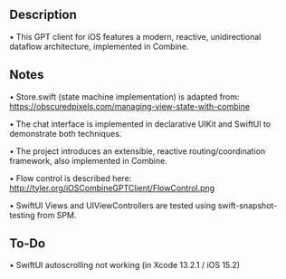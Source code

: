 ## Description

• This GPT client for iOS features a modern, reactive, unidirectional dataflow architecture, implemented in Combine.

## Notes

• Store.swift (state machine implementation) is adapted from: https://obscuredpixels.com/managing-view-state-with-combine

• The chat interface is implemented in declarative UIKit and SwiftUI to demonstrate both techniques.

• The project introduces an extensible, reactive routing/coordination framework, also implemented in Combine.

• Flow control is described here: http://tyler.org/iOSCombineGPTClient/FlowControl.png

• SwiftUI Views and UIViewControllers are tested using swift-snapshot-testing from SPM.
  
## To-Do

• SwiftUI autoscrolling not working (in Xcode 13.2.1 / iOS 15.2)
